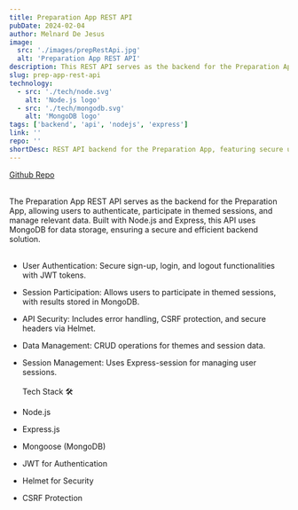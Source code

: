 ```yaml
---
title: Preparation App REST API
pubDate: 2024-02-04
author: Melnard De Jesus
image:
  src: './images/prepRestApi.jpg'
  alt: 'Preparation App REST API'
description: This REST API serves as the backend for the Preparation App, enabling secure user authentication, session participation, and data management.
slug: prep-app-rest-api
technology:
  - src: './tech/node.svg'
    alt: 'Node.js logo'
  - src: './tech/mongodb.svg'
    alt: 'MongoDB logo'
tags: ['backend', 'api', 'nodejs', 'express']
link: ''
repo: ''
shortDesc: REST API backend for the Preparation App, featuring secure user authentication, session participation, and data management using Node.js and MongoDB.
---
```


<a href="https://github.com/mdejesus23/prep-app" target="_black" class="text-lblue">Github Repo</a>
<br>
<br>

The Preparation App REST API serves as the backend for the Preparation App, allowing users to authenticate, participate in themed sessions, and manage relevant data. Built with Node.js and Express, this API uses MongoDB for data storage, ensuring a secure and efficient backend solution.
<br>
<br>

- <i class="fab fa-node-js text-lblue"></i> User Authentication: Secure sign-up, login, and logout functionalities with JWT tokens.
- <i class="fas fa-vote-yea text-lblue"></i> Session Participation: Allows users to participate in themed sessions, with results stored in MongoDB.
- <i class="fas fa-shield-alt text-lblue"></i> API Security: Includes error handling, CSRF protection, and secure headers via Helmet.
- <i class="fas fa-database text-lblue"></i> Data Management: CRUD operations for themes and session data.
- <i class="fas fa-user-cog text-lblue"></i> Session Management: Uses Express-session for managing user sessions.
  <br>
  <br>
  Tech Stack 🛠️

- <i class="fab fa-node-js text-lblue"></i> Node.js
- <i class="fas fa-server text-lblue"></i> Express.js
- <i class="fas fa-database text-lblue"></i> Mongoose (MongoDB)
- <i class="fas fa-key text-lblue"></i> JWT for Authentication
- <i class="fas fa-shield-alt text-lblue"></i> Helmet for Security
- <i class="fas fa-ban text-lblue"></i> CSRF Protection
